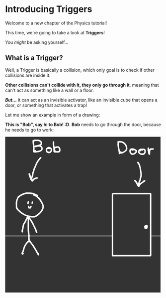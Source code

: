 # Introducing Triggers

Welcome to a new chapter of the Physics tutorial!

This time, we're going to take a look at **Triggers**!

You *might* be asking yourself...

## What is a Trigger?

Well, a Trigger is basically a collision, which only goal is to check if other collisions are inside it.

**Other collisions can't collide with it, they only go through it**, meaning that can't act as something like a wall or a floor.

***But...*** it can act as an invisible activator, like an invisible cube that opens a door, or something that activates a trap!

Let me show an example in form of a drawing:

**This is "Bob", say hi to Bob! :D**. **Bob** needs to go through the door, because he needs to go to work:

![Triggers Comic 1](./resources/triggers-comic-1.png)